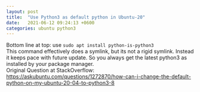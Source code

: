 ```yaml
---
layout: post
title:  "Use Python3 as default python in Ubuntu-20"
date:   2021-06-12 09:24:13 +0600
categories: ubuntu python3
---
```

Bottom line at top: use `sudo apt install python-is-python3`
<br>
This command effectively does a symlink, but its not a rigid symlink. Instead it keeps pace with future update. So you always get the latest python3 as installed by your package manager.
<br>
Original Question at StackOverflow: https://askubuntu.com/questions/1272870/how-can-i-change-the-default-python-on-my-ubuntu-20-04-to-python3-8
